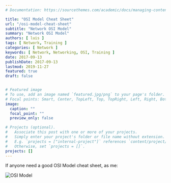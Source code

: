 ```yaml
---
# Documentation: https://sourcethemes.com/academic/docs/managing-content/

title: "OSI Model Cheat Sheet"
url: "/osi-model-cheat-sheet"
subtitle: "Network OSI Model"
summary: "Network OSI Model"
authors: [ luis ]
tags: [ Network, Training ]
categories: [ Network ]
keywords: [ Network, Networking, OSI, Training ]
date: 2017-09-13
publishDate: 2017-09-13
lastmod: 2019-11-27
featured: true
draft: false


# Featured image
# To use, add an image named `featured.jpg/png` to your page's folder.
# Focal points: Smart, Center, TopLeft, Top, TopRight, Left, Right, BottomLeft, Bottom, BottomRight.
image:
  caption: ""
  focal_point: ""
  preview_only: false

# Projects (optional).
#   Associate this post with one or more of your projects.
#   Simply enter your project's folder or file name without extension.
#   E.g. `projects = ["internal-project"]` references `content/project/deep-learning/index.md`.
#   Otherwise, set `projects = []`.
projects: []
---
```


If anyone need a good OSI Model cheat sheet, as me:

![OSI Model](/img/posts/osi-model-cheat-sheet/OSI-TCP-Model-v1.png)
